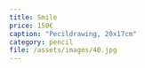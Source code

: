 ```yaml
---
title: Smile
price: 150€
caption: "Pecildrawing, 20x17cm"
category: pencil
file: /assets/images/40.jpg
---
```

  
